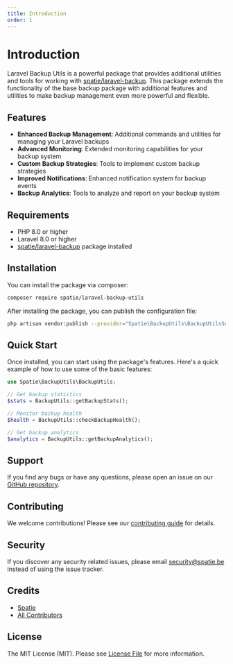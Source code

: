 ```yaml
---
title: Introduction
order: 1
---
```


# Introduction

Laravel Backup Utils is a powerful package that provides additional utilities and tools for working with [spatie/laravel-backup](https://github.com/spatie/laravel-backup). This package extends the functionality of the base backup package with additional features and utilities to make backup management even more powerful and flexible.

## Features

- **Enhanced Backup Management**: Additional commands and utilities for managing your Laravel backups
- **Advanced Monitoring**: Extended monitoring capabilities for your backup system
- **Custom Backup Strategies**: Tools to implement custom backup strategies
- **Improved Notifications**: Enhanced notification system for backup events
- **Backup Analytics**: Tools to analyze and report on your backup system

## Requirements

- PHP 8.0 or higher
- Laravel 8.0 or higher
- [spatie/laravel-backup](https://github.com/spatie/laravel-backup) package installed

## Installation

You can install the package via composer:

```bash
composer require spatie/laravel-backup-utils
```

After installing the package, you can publish the configuration file:

```bash
php artisan vendor:publish --provider="Spatie\BackupUtils\BackupUtilsServiceProvider"
```

## Quick Start

Once installed, you can start using the package's features. Here's a quick example of how to use some of the basic features:

```php
use Spatie\BackupUtils\BackupUtils;

// Get backup statistics
$stats = BackupUtils::getBackupStats();

// Monitor backup health
$health = BackupUtils::checkBackupHealth();

// Get backup analytics
$analytics = BackupUtils::getBackupAnalytics();
```

## Support

If you find any bugs or have any questions, please open an issue on our [GitHub repository](https://github.com/yourusername/spatie-laravel-backup-utils).

## Contributing

We welcome contributions! Please see our [contributing guide](CONTRIBUTING.md) for details.

## Security

If you discover any security related issues, please email security@spatie.be instead of using the issue tracker.

## Credits

- [Spatie](https://spatie.be)
- [All Contributors](../../contributors)

## License

The MIT License (MIT). Please see [License File](LICENSE.md) for more information. 
